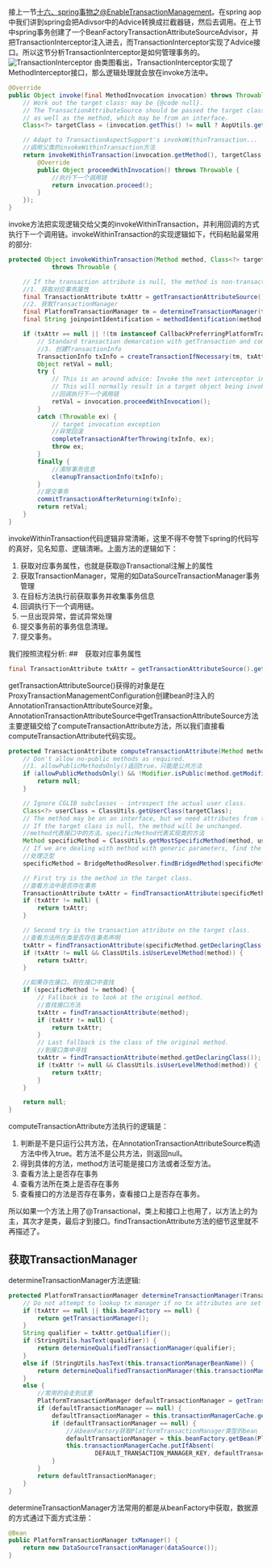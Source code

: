 接上一节[十六、spring事物之@EnableTransactionManagement](https://www.jianshu.com/p/c53e169e9e86)。在spring aop中我们讲到spring会把Adivsor中的Advice转换成拦截器链，然后去调用。在上节中spring事务创建了一个BeanFactoryTransactionAttributeSourceAdvisor，并把TransactionInterceptor注入进去，而TransactionInterceptor实现了Advice接口。所以这节分析TransactionInterceptor是如何管理事务的。
![TransactionInterceptor](https://upload-images.jianshu.io/upload_images/10236819-dcba101d81f3b0db.png?imageMogr2/auto-orient/strip%7CimageView2/2/w/1240)
由类图看出，TransactionInterceptor实现了MethodInterceptor接口，那么逻辑处理就会放在invoke方法中。
```java
@Override
public Object invoke(final MethodInvocation invocation) throws Throwable {
    // Work out the target class: may be {@code null}.
    // The TransactionAttributeSource should be passed the target class
    // as well as the method, which may be from an interface.
    Class<?> targetClass = (invocation.getThis() != null ? AopUtils.getTargetClass(invocation.getThis()) : null);

    // Adapt to TransactionAspectSupport's invokeWithinTransaction...
    //调用父类的invokeWithinTransaction方法
    return invokeWithinTransaction(invocation.getMethod(), targetClass, new InvocationCallback() {
        @Override
        public Object proceedWithInvocation() throws Throwable {
            //执行下一个调用链
            return invocation.proceed(); 
        }
    });
}
```
invoke方法把实现逻辑交给父类的invokeWithinTransaction，并利用回调的方式执行下一个调用链。invokeWithinTransaction的实现逻辑如下，代码粘贴最常用的部分:
```java
protected Object invokeWithinTransaction(Method method, Class<?> targetClass, final InvocationCallback invocation)
			throws Throwable {

    // If the transaction attribute is null, the method is non-transactional.
    //1. 获取对应事务属性
    final TransactionAttribute txAttr = getTransactionAttributeSource().getTransactionAttribute(method, targetClass);
    //2. 获取TransactionManager
    final PlatformTransactionManager tm = determineTransactionManager(txAttr);
    final String joinpointIdentification = methodIdentification(method, targetClass, txAttr);

    if (txAttr == null || !(tm instanceof CallbackPreferringPlatformTransactionManager)) {
        // Standard transaction demarcation with getTransaction and commit/rollback calls.
        //3. 创建TransactionInfo
        TransactionInfo txInfo = createTransactionIfNecessary(tm, txAttr, joinpointIdentification);
        Object retVal = null;
        try {
            // This is an around advice: Invoke the next interceptor in the chain.
            // This will normally result in a target object being invoked.
            //回调执行下一个调用链
            retVal = invocation.proceedWithInvocation();
        }
        catch (Throwable ex) {
            // target invocation exception
            //异常回滚
            completeTransactionAfterThrowing(txInfo, ex);
            throw ex;
        }
        finally {
            //清除事务信息
            cleanupTransactionInfo(txInfo);
        }
        //提交事务
        commitTransactionAfterReturning(txInfo);
        return retVal;
    }
}
```
invokeWithinTransaction代码逻辑非常清晰，这里不得不夸赞下spring的代码写的真好，见名知意、逻辑清晰。上面方法的逻辑如下：
1. 获取对应事务属性，也就是获取@Transactional注解上的属性
2. 获取TransactionManager，常用的如DataSourceTransactionManager事务管理
3. 在目标方法执行前获取事务并收集事务信息
4. 回调执行下一个调用链。
5. 一旦出现异常，尝试异常处理
6. 提交事务前的事务信息清理。
7. 提交事务。

我们按照流程分析:
##　获取对应事务属性
```java
final TransactionAttribute txAttr = getTransactionAttributeSource().getTransactionAttribute(method, targetClass);
```
getTransactionAttributeSource()获得的对象是在ProxyTransactionManagementConfiguration创建bean时注入的AnnotationTransactionAttributeSource对象。 AnnotationTransactionAttributeSource中getTransactionAttributeSource方法主要逻辑交给了computeTransactionAttribute方法，所以我们直接看computeTransactionAttribute代码实现。
```java
protected TransactionAttribute computeTransactionAttribute(Method method, Class<?> targetClass) {
    // Don't allow no-public methods as required.
    //1. allowPublicMethodsOnly()返回true，只能是公共方法
    if (allowPublicMethodsOnly() && !Modifier.isPublic(method.getModifiers())) {
        return null;
    }

    // Ignore CGLIB subclasses - introspect the actual user class.
    Class<?> userClass = ClassUtils.getUserClass(targetClass);
    // The method may be on an interface, but we need attributes from the target class.
    // If the target class is null, the method will be unchanged.
    //method代表接口中的方法、specificMethod代表实现类的方法
    Method specificMethod = ClassUtils.getMostSpecificMethod(method, userClass);
    // If we are dealing with method with generic parameters, find the original method.
    //处理泛型
    specificMethod = BridgeMethodResolver.findBridgedMethod(specificMethod);

    // First try is the method in the target class.
    //查看方法中是否存在事务
    TransactionAttribute txAttr = findTransactionAttribute(specificMethod);
    if (txAttr != null) {
        return txAttr;
    }

    // Second try is the transaction attribute on the target class.
    //查看方法所在类是否存在事务声明
    txAttr = findTransactionAttribute(specificMethod.getDeclaringClass());
    if (txAttr != null && ClassUtils.isUserLevelMethod(method)) {
        return txAttr;
    }

    //如果存在接口，则在接口中查找
    if (specificMethod != method) {
        // Fallback is to look at the original method.
        //查找接口方法
        txAttr = findTransactionAttribute(method);
        if (txAttr != null) {
            return txAttr;
        }
        // Last fallback is the class of the original method.
        //到接口类中寻找
        txAttr = findTransactionAttribute(method.getDeclaringClass());
        if (txAttr != null && ClassUtils.isUserLevelMethod(method)) {
            return txAttr;
        }
    }

    return null;
}
```
computeTransactionAttribute方法执行的逻辑是：
1. 判断是不是只运行公共方法，在AnnotationTransactionAttributeSource构造方法中传入true。若方法不是公共方法，则返回null。
2. 得到具体的方法，method方法可能是接口方法或者泛型方法。
3. 查看方法上是否存在事务
4. 查看方法所在类上是否存在事务
5. 查看接口的方法是否存在事务，查看接口上是否存在事务。

所以如果一个方法上用了@Transactional，类上和接口上也用了，以方法上的为主，其次才是类，最后才到接口。findTransactionAttribute方法的细节这里就不再描述了。
##  获取TransactionManager
determineTransactionManager方法逻辑:
```java
protected PlatformTransactionManager determineTransactionManager(TransactionAttribute txAttr) {
    // Do not attempt to lookup tx manager if no tx attributes are set
    if (txAttr == null || this.beanFactory == null) {
        return getTransactionManager();
    }
    String qualifier = txAttr.getQualifier();
    if (StringUtils.hasText(qualifier)) {
        return determineQualifiedTransactionManager(qualifier);
    }
    else if (StringUtils.hasText(this.transactionManagerBeanName)) {
        return determineQualifiedTransactionManager(this.transactionManagerBeanName);
    }
    else {
        //常用的会走到这里
        PlatformTransactionManager defaultTransactionManager = getTransactionManager();
        if (defaultTransactionManager == null) {
            defaultTransactionManager = this.transactionManagerCache.get(DEFAULT_TRANSACTION_MANAGER_KEY);
            if (defaultTransactionManager == null) {
                //从beanFactory获取PlatformTransactionManager类型的bean
                defaultTransactionManager = this.beanFactory.getBean(PlatformTransactionManager.class);
                this.transactionManagerCache.putIfAbsent(
                        DEFAULT_TRANSACTION_MANAGER_KEY, defaultTransactionManager);
            }
        }
        return defaultTransactionManager;
    }
}
```
determineTransactionManager方法常用的都是从beanFactory中获取，数据源的方式通过下面方式注册：
```java
@Bean
public PlatformTransactionManager txManager() {
    return new DataSourceTransactionManager(dataSource());
}
```